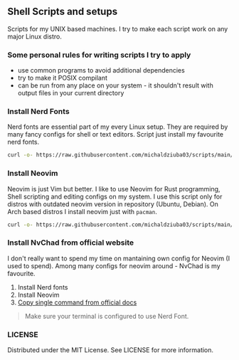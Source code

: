 ## Shell Scripts and setups
Scripts for my UNIX based machines. I try to make each script work on any major Linux distro.

### Some personal rules for writing scripts I try to apply
- use common programs to avoid additional dependencies
- try to make it POSIX compilant
- can be run from any place on your system - it shouldn't result with output files in your current directory

### Install Nerd Fonts
Nerd fonts are essential part of my every Linux setup. They are required by many fancy configs for shell or text editors. Script just install my favourite nerd fonts.
```sh
curl -o- https://raw.githubusercontent.com/michaldziuba03/scripts/main/install-fonts.sh | sh
```

### Install Neovim
Neovim is just Vim but better. I like to use Neovim for Rust programming, Shell scripting and editing configs on my system. I use this script only for distros with outdated neovim version in repository (Ubuntu, Debian). On Arch based distros I install neovim just with `pacman`.
```sh
curl -o- https://raw.githubusercontent.com/michaldziuba03/scripts/main/install-nvim.sh | sh
```

### Install NvChad from official website
I don't really want to spend my time on mantaining own config for Neovim (I used to spend). Among many configs for neovim around - NvChad is my favourite.

1. Install Nerd fonts
2. Install Neovim
3. [Copy single command from official docs](https://nvchad.com/docs/quickstart/install)

> Make sure your terminal is configured to use Nerd Font.

### LICENSE
Distributed under the MIT License. See LICENSE for more information.


